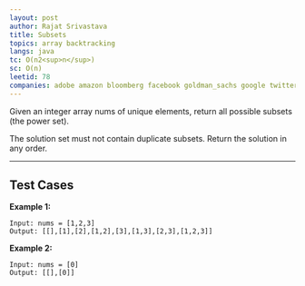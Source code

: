```yaml
---
layout: post
author: Rajat Srivastava
title: Subsets
topics: array backtracking
langs: java
tc: O(n2<sup>n</sup>)
sc: O(n)
leetid: 78
companies: adobe amazon bloomberg facebook goldman_sachs google twitter
---
```


Given an integer array nums of unique elements, return all possible subsets (the power set).

The solution set must not contain duplicate subsets. Return the solution in any order.

---

## Test Cases

**Example 1:** 
```
Input: nums = [1,2,3]
Output: [[],[1],[2],[1,2],[3],[1,3],[2,3],[1,2,3]]
```

**Example 2:** 
```
Input: nums = [0]
Output: [[],[0]]
```